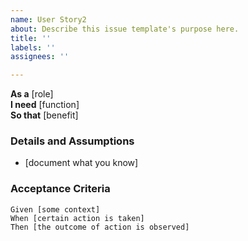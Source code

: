 ```yaml
---
name: User Story2
about: Describe this issue template's purpose here.
title: ''
labels: ''
assignees: ''

---
```


**As a** [role]  
 **I need** [function]  
 **So that** [benefit]  
   
 ### Details and Assumptions
 * [document what you know]
   
 ### Acceptance Criteria  
   
 ```gherkin
 Given [some context]
 When [certain action is taken]
 Then [the outcome of action is observed]
 ```
